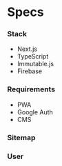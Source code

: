 # Specs



### Stack

* Next.js
* TypeScript
* Immutable.js
* Firebase



### Requirements

* PWA
* Google Auth
* CMS



### Sitemap



### User 

